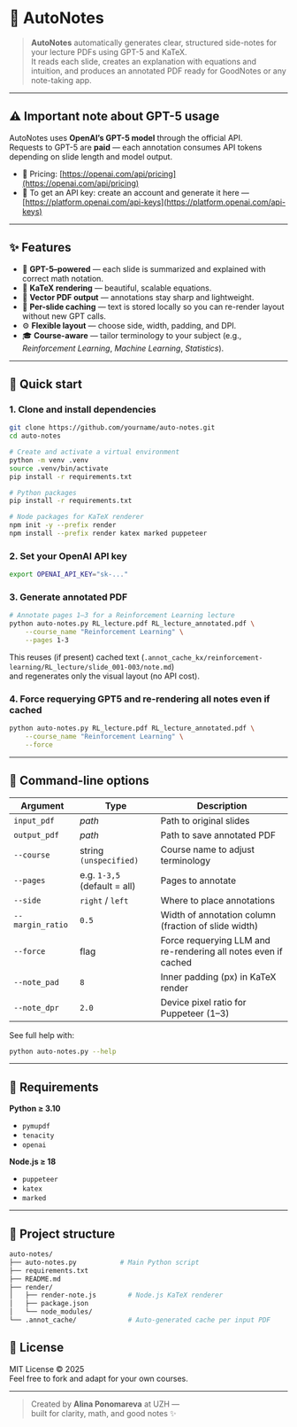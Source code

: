 # 🧠 AutoNotes

> **AutoNotes** automatically generates clear, structured side-notes for your lecture PDFs using GPT-5 and KaTeX.  
> It reads each slide, creates an explanation with equations and intuition, and produces an annotated PDF ready for GoodNotes or any note-taking app.

---

## ⚠️ Important note about GPT-5 usage

AutoNotes uses **OpenAI’s GPT-5 model** through the official API.  
Requests to GPT-5 are **paid** — each annotation consumes API tokens depending on slide length and model output.

- 🔗 Pricing: [https://openai.com/api/pricing](https://openai.com/api/pricing)  
- 🔑 To get an API key: create an account and generate it here — [https://platform.openai.com/api-keys](https://platform.openai.com/api-keys)

---

## ✨ Features

- 🤖 **GPT-5–powered** — each slide is summarized and explained with correct math notation.  
- 📐 **KaTeX rendering** — beautiful, scalable equations.  
- 📄 **Vector PDF output** — annotations stay sharp and lightweight.  
- 💾 **Per-slide caching** — text is stored locally so you can re-render layout without new GPT calls.  
- ⚙️ **Flexible layout** — choose side, width, padding, and DPI.  
- 🎓 **Course-aware** — tailor terminology to your subject (e.g., *Reinforcement Learning*, *Machine Learning*, *Statistics*).

---

## 🚀 Quick start

### 1. Clone and install dependencies

```bash
git clone https://github.com/yourname/auto-notes.git
cd auto-notes

# Create and activate a virtual environment
python -m venv .venv
source .venv/bin/activate
pip install -r requirements.txt

# Python packages
pip install -r requirements.txt

# Node packages for KaTeX renderer
npm init -y --prefix render
npm install --prefix render katex marked puppeteer
```

### 2. Set your OpenAI API key

```bash
export OPENAI_API_KEY="sk-..."
```

### 3. Generate annotated PDF

```bash
# Annotate pages 1–3 for a Reinforcement Learning lecture
python auto-notes.py RL_lecture.pdf RL_lecture_annotated.pdf \
    --course_name "Reinforcement Learning" \
    --pages 1-3
```

This reuses (if present) cached text (`.annot_cache_kx/reinforcement-learning/RL_lecture/slide_001-003/note.md`)  
and regenerates only the visual layout (no API cost).

### 4. Force requerying GPT5 and re-rendering all notes even if cached

```bash
python auto-notes.py RL_lecture.pdf RL_lecture_annotated.pdf \
    --course_name "Reinforcement Learning" \
    --force
```

---

## 🧩 Command-line options

| Argument | Type | Description |
|-----------|----------------|-------------|
| `input_pdf` | *path* | Path to original slides |
| `output_pdf` | *path* | Path to save annotated PDF |
| `--course` | string `(unspecified)` | Course name to adjust terminology |
| `--pages` | e.g. `1-3,5` (default = all) | Pages to annotate |
| `--side` | `right` / `left` | Where to place annotations |
| `--margin_ratio` | `0.5` | Width of annotation column (fraction of slide width) |
| `--force` | flag | Force requerying LLM and re-rendering all notes even if cached |
| `--note_pad` | `8` | Inner padding (px) in KaTeX render |
| `--note_dpr` | `2.0` | Device pixel ratio for Puppeteer (1–3) |

See full help with:
```bash
python auto-notes.py --help
```

---

## 🧩 Requirements

**Python ≥ 3.10**
- `pymupdf`
- `tenacity`
- `openai`

**Node.js ≥ 18**
- `puppeteer`
- `katex`
- `marked`

---

## 🧱 Project structure

```bash
auto-notes/
├── auto-notes.py           # Main Python script
├── requirements.txt
├── README.md
├── render/
│   ├── render-note.js        # Node.js KaTeX renderer
│   ├── package.json
│   └── node_modules/
└── .annot_cache/             # Auto-generated cache per input PDF
```

## 🧰 License

MIT License © 2025  
Feel free to fork and adapt for your own courses.

---

> Created by **Alina Ponomareva** at UZH —  
> built for clarity, math, and good notes ✨

